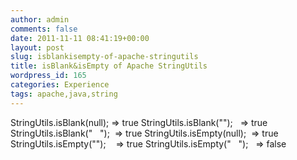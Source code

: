 ```yaml
---
author: admin
comments: false
date: 2011-11-11 08:41:19+00:00
layout: post
slug: isblankisempty-of-apache-stringutils
title: isBlank&isEmpty of Apache StringUtils
wordpress_id: 165
categories: Experience
tags: apache,java,string
---
```


StringUtils.isBlank(null); => true
StringUtils.isBlank("");   => true
StringUtils.isBlank("   ");  => true
StringUtils.isEmpty(null);  => true
StringUtils.isEmpty("");    => true
StringUtils.isEmpty("   ");   => false
